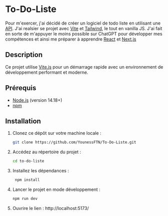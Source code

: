 # To-Do-Liste
Pour m'exercer, j'ai décidé de créer un logiciel de todo liste en utilisant une [API](https://jsonplaceholder.typicode.com/users). J'ai realsier se projet avec [Vite](https://vitejs.dev/) et [Tailwind](https://tailwindcss.com/), le tout en vanilla JS. J'ai fait en sorte de m'appuyer le moins possible sur ChatGPT pour développer mes compétences et ainsi me préparer à apprendre [React](https://react.dev/) et [Next.js](https://nextjs.org/)


## Description
Ce projet utilise [Vite.js](https://vitejs.dev/) pour un démarrage rapide avec un environnement de développement performant et moderne.

## Prérequis

- [Node.js](https://nodejs.org/) (version 14.18+)
- [npm](https://www.npmjs.com/)

## Installation

1. Clonez ce dépôt sur votre machine locale :

   ```bash
   git clone https://github.com/YounessFTN/To-Do-Liste.git
   
2. Accédez au répertoire du projet :

   ```bash
   cd to-do-liste
3. Installez les dépendances :
   ```bash
    npm install
4. Lancer le projet en mode développement :
   ```bash
   npm run dev
4. Ouvrire le lien :
http://localhost:5173/
